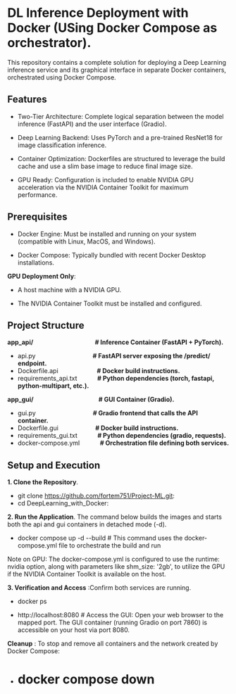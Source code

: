 # DL Inference Deployment with Docker (USing Docker Compose as orchestrator).

This repository contains a complete solution for deploying a Deep Learning inference service and its graphical interface in separate Docker containers, orchestrated using Docker Compose.

## Features

- Two-Tier Architecture: Complete logical separation between the model inference (FastAPI) and the user interface (Gradio).

- Deep Learning Backend: Uses PyTorch and a pre-trained ResNet18 for image classification inference.

- Container Optimization: Dockerfiles are structured to leverage the build cache and use a slim base image to reduce final image size.

- GPU Ready: Configuration is included to enable NVIDIA GPU acceleration via the NVIDIA Container Toolkit for maximum performance.

## Prerequisites

- Docker Engine: Must be installed and running on your system (compatible with Linux, MacOS, and Windows).

- Docker Compose: Typically bundled with recent Docker Desktop installations.

**GPU Deployment Only**:

- A host machine with a NVIDIA GPU.

- The NVIDIA Container Toolkit must be installed and configured.


## Project Structure

**app_api/**&emsp;&emsp;&emsp;&emsp;&emsp;&emsp;&emsp;&emsp;&emsp;&emsp;**# Inference Container (FastAPI + PyTorch).**
- api.py&emsp;&emsp;&emsp;&emsp;&emsp;&emsp;&emsp;&emsp;&emsp;                       **# FastAPI server exposing the /predict/ endpoint.**
- Dockerfile.api&emsp;&emsp;&emsp;&emsp;&emsp;&emsp;               **# Docker build instructions.**
- requirements_api.txt&emsp;&emsp;&emsp;         **# Python dependencies (torch, fastapi, python-multipart, etc.).**

**app_gui/**&emsp;&emsp;&emsp;&emsp;&emsp;&emsp;&emsp;&emsp; &emsp;&emsp;                  **# GUI Container (Gradio).**
- gui.py&emsp;&emsp;&emsp;&emsp;&emsp;&emsp;&emsp;&emsp;&emsp;                       **# Gradio frontend that calls the API container.**
- Dockerfile.gui&emsp;&emsp;&emsp;&emsp;&emsp;&emsp;**# Docker build instructions.**
- requirements_gui.txt&emsp;&emsp;&emsp;         **# Python dependencies (gradio, requests).**
- docker-compose.yml&emsp;&emsp;&emsp;           **# Orchestration file defining both services.**

## Setup and Execution
**1. Clone the Repository**.

- git clone https://github.com/fortem751/Project-ML.git:
- cd DeepLearning_with_Docker:

**2. Run the Application**.
The command below builds the images and starts both the api and gui containers in detached mode (-d).

- docker compose up -d --build # This command uses the docker-compose.yml file to orchestrate the build and run

Note on GPU: The docker-compose.yml is configured to use the runtime: nvidia option, along with parameters like shm_size: '2gb', to utilize the GPU if the NVIDIA Container Toolkit is available on the host.

**3. Verification and Access** :Confirm both services are running.

- docker ps

- http://localhost:8080 # Access the GUI: Open your web browser to the mapped port. The GUI container (running Gradio on port 7860) is accessible on your host via port 8080.

**Cleanup** : To stop and remove all containers and the network created by Docker Compose:

- # docker compose down